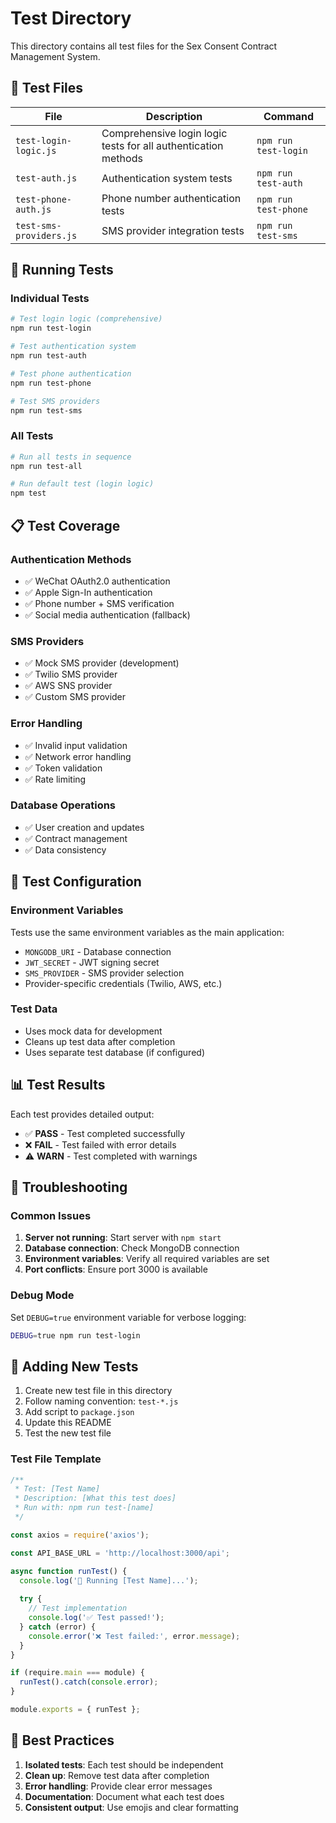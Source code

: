 # Test Directory

This directory contains all test files for the Sex Consent Contract Management System.

## 📁 Test Files

| File | Description | Command |
|------|-------------|---------|
| `test-login-logic.js` | Comprehensive login logic tests for all authentication methods | `npm run test-login` |
| `test-auth.js` | Authentication system tests | `npm run test-auth` |
| `test-phone-auth.js` | Phone number authentication tests | `npm run test-phone` |
| `test-sms-providers.js` | SMS provider integration tests | `npm run test-sms` |

## 🚀 Running Tests

### Individual Tests
```bash
# Test login logic (comprehensive)
npm run test-login

# Test authentication system
npm run test-auth

# Test phone authentication
npm run test-phone

# Test SMS providers
npm run test-sms
```

### All Tests
```bash
# Run all tests in sequence
npm run test-all

# Run default test (login logic)
npm test
```

## 📋 Test Coverage

### Authentication Methods
- ✅ WeChat OAuth2.0 authentication
- ✅ Apple Sign-In authentication
- ✅ Phone number + SMS verification
- ✅ Social media authentication (fallback)

### SMS Providers
- ✅ Mock SMS provider (development)
- ✅ Twilio SMS provider
- ✅ AWS SNS provider
- ✅ Custom SMS provider

### Error Handling
- ✅ Invalid input validation
- ✅ Network error handling
- ✅ Token validation
- ✅ Rate limiting

### Database Operations
- ✅ User creation and updates
- ✅ Contract management
- ✅ Data consistency

## 🔧 Test Configuration

### Environment Variables
Tests use the same environment variables as the main application:
- `MONGODB_URI` - Database connection
- `JWT_SECRET` - JWT signing secret
- `SMS_PROVIDER` - SMS provider selection
- Provider-specific credentials (Twilio, AWS, etc.)

### Test Data
- Uses mock data for development
- Cleans up test data after completion
- Uses separate test database (if configured)

## 📊 Test Results

Each test provides detailed output:
- ✅ **PASS** - Test completed successfully
- ❌ **FAIL** - Test failed with error details
- ⚠️ **WARN** - Test completed with warnings

## 🐛 Troubleshooting

### Common Issues
1. **Server not running**: Start server with `npm start`
2. **Database connection**: Check MongoDB connection
3. **Environment variables**: Verify all required variables are set
4. **Port conflicts**: Ensure port 3000 is available

### Debug Mode
Set `DEBUG=true` environment variable for verbose logging:
```bash
DEBUG=true npm run test-login
```

## 📝 Adding New Tests

1. Create new test file in this directory
2. Follow naming convention: `test-*.js`
3. Add script to `package.json`
4. Update this README
5. Test the new test file

### Test File Template
```javascript
/**
 * Test: [Test Name]
 * Description: [What this test does]
 * Run with: npm run test-[name]
 */

const axios = require('axios');

const API_BASE_URL = 'http://localhost:3000/api';

async function runTest() {
  console.log('🧪 Running [Test Name]...');
  
  try {
    // Test implementation
    console.log('✅ Test passed!');
  } catch (error) {
    console.error('❌ Test failed:', error.message);
  }
}

if (require.main === module) {
  runTest().catch(console.error);
}

module.exports = { runTest };
```

## 🎯 Best Practices

1. **Isolated tests**: Each test should be independent
2. **Clean up**: Remove test data after completion
3. **Error handling**: Provide clear error messages
4. **Documentation**: Document what each test does
5. **Consistent output**: Use emojis and clear formatting
